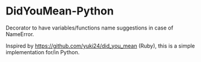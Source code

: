 DidYouMean-Python
=================

Decorator to have variables/functions name suggestions in case of NameError.

Inspired by https://github.com/yuki24/did_you_mean (Ruby), this is a simple implementation for/in Python.
